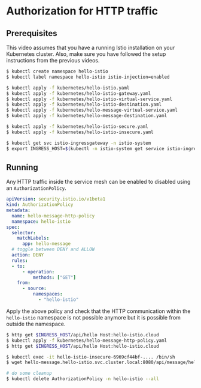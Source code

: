 # Authorization for HTTP traffic

## Prerequisites

This video assumes that you have a running Istio installation on your Kubernetes cluster. Also, make sure you have followed the setup instructions from the previous videos.

```bash
$ kubectl create namespace hello-istio
$ kubectl label namespace hello-istio istio-injection=enabled

$ kubectl apply -f kubernetes/hello-istio.yaml
$ kubectl apply -f kubernetes/hello-istio-gateway.yaml
$ kubectl apply -f kubernetes/hello-istio-virtual-service.yaml
$ kubectl apply -f kubernetes/hello-istio-destination.yaml
$ kubectl apply -f kubernetes/hello-message-virtual-service.yaml
$ kubectl apply -f kubernetes/hello-message-destination.yaml

$ kubectl apply -f kubernetes/hello-istio-secure.yaml
$ kubectl apply -f kubernetes/hello-istio-insecure.yaml

$ kubectl get svc istio-ingressgateway -n istio-system
$ export INGRESS_HOST=$(kubectl -n istio-system get service istio-ingressgateway -o jsonpath='{.status.loadBalancer.ingress[0].ip}')
```

## Running

Any HTTP traffic inside the service mesh can be enabled to disabled using an `AuthorizationPolicy`.

```yaml
apiVersion: security.istio.io/v1beta1
kind: AuthorizationPolicy
metadata:
  name: hello-message-http-policy
  namespace: hello-istio
spec:
  selector:
    matchLabels:
      app: hello-message
  # toggle between DENY and ALLOW
  action: DENY
  rules:
  - to:
      - operation:
          methods: ["GET"]
    from:
      - source:
          namespaces:
            - "hello-istio"
```

Apply the above policy and check that the HTTP communication within the `hello-istio` namespace is not possible anymore but it is possible from outside the namespace.

```bash
$ http get $INGRESS_HOST/api/hello Host:hello-istio.cloud
$ kubectl apply -f kubernetes/hello-message-http-policy.yaml
$ http get $INGRESS_HOST/api/hello Host:hello-istio.cloud

$ kubectl exec -it hello-istio-insecure-6969cf44bf-.... /bin/sh
$ wget hello-message.hello-istio.svc.cluster.local:8080/api/message/hello -S -O - | more

# do some cleanup
$ kubectl delete AuthorizationPolicy -n hello-istio --all
```


